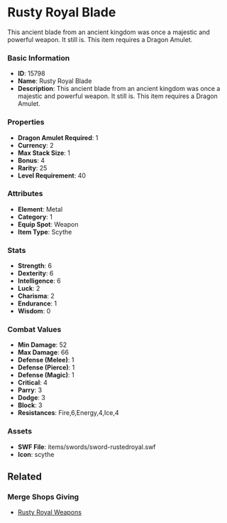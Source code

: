 # Rusty Royal Blade

This ancient blade from an ancient kingdom was once a majestic and powerful weapon. It still is. This item requires a Dragon Amulet.

### Basic Information

- **ID**: 15798
- **Name**: Rusty Royal Blade
- **Description**: This ancient blade from an ancient kingdom was once a majestic and powerful weapon. It still is. This item requires a Dragon Amulet.

### Properties

- **Dragon Amulet Required**: 1
- **Currency**: 2
- **Max Stack Size**: 1
- **Bonus**: 4
- **Rarity**: 25
- **Level Requirement**: 40

### Attributes

- **Element**: Metal
- **Category**: 1
- **Equip Spot**: Weapon
- **Item Type**: Scythe

### Stats

- **Strength**: 6
- **Dexterity**: 6
- **Intelligence**: 6
- **Luck**: 2
- **Charisma**: 2
- **Endurance**: 1
- **Wisdom**: 0

### Combat Values

- **Min Damage**: 52
- **Max Damage**: 66
- **Defense (Melee)**: 1
- **Defense (Pierce)**: 1
- **Defense (Magic)**: 1
- **Critical**: 4
- **Parry**: 3
- **Dodge**: 3
- **Block**: 3
- **Resistances**: Fire,6,Energy,4,Ice,4

### Assets

- **SWF File**: items/swords/sword-rustedroyal.swf
- **Icon**: scythe

## Related

### Merge Shops Giving

- [Rusty Royal Weapons](../merge-shops/250-rusty-royal-weapons.md)

